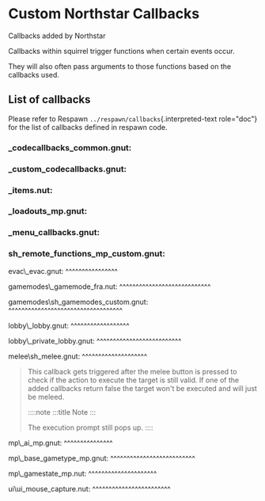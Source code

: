 # Custom Northstar Callbacks

Callbacks added by Northstar

Callbacks within squirrel trigger functions when certain events occur.

They will also often pass arguments to those functions based on the
callbacks used.

## List of callbacks

Please refer to Respawn `../respawn/callbacks`{.interpreted-text
role="doc"} for the list of callbacks defined in respawn code.

### \_codecallbacks_common.gnut:

### \_custom_codecallbacks.gnut:

### \_items.nut:

### \_loadouts_mp.gnut:

### \_menu_callbacks.gnut:

### sh_remote_functions_mp_custom.gnut:

evac\\\_evac.gnut: \^\^\^\^\^\^\^\^\^\^\^\^\^\^\^\^

gamemodes\\\_gamemode_fra.nut:
\^\^\^\^\^\^\^\^\^\^\^\^\^\^\^\^\^\^\^\^\^\^\^\^\^\^\^\^

gamemodes\\sh_gamemodes_custom.gnut:
\^\^\^\^\^\^\^\^\^\^\^\^\^\^\^\^\^\^\^\^\^\^\^\^\^\^\^\^\^\^\^\^\^\^\^

lobby\\\_lobby.gnut: \^\^\^\^\^\^\^\^\^\^\^\^\^\^\^\^\^\^

lobby\\\_private_lobby.gnut:
\^\^\^\^\^\^\^\^\^\^\^\^\^\^\^\^\^\^\^\^\^\^\^\^\^\^

melee\\sh_melee.gnut: \^\^\^\^\^\^\^\^\^\^\^\^\^\^\^\^\^\^\^\^

> This callback gets triggered after the melee button is pressed to
> check if the action to execute the target is still valid. If one of
> the added callbacks return false the target won\'t be executed and
> will just be meleed.
>
> ::::note
> :::title
> Note
> :::
>
> The execution prompt still pops up.
> ::::

mp\\\_ai_mp.gnut: \^\^\^\^\^\^\^\^\^\^\^\^\^\^\^

mp\\\_base_gametype_mp.gnut:
\^\^\^\^\^\^\^\^\^\^\^\^\^\^\^\^\^\^\^\^\^\^\^\^\^\^

mp\\\_gamestate_mp.nut: \^\^\^\^\^\^\^\^\^\^\^\^\^\^\^\^\^\^\^\^\^

ui\\ui_mouse_capture.nut:
\^\^\^\^\^\^\^\^\^\^\^\^\^\^\^\^\^\^\^\^\^\^\^\^
